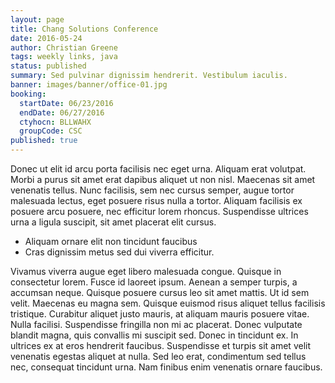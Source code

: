 ```yaml
---
layout: page
title: Chang Solutions Conference
date: 2016-05-24
author: Christian Greene
tags: weekly links, java
status: published
summary: Sed pulvinar dignissim hendrerit. Vestibulum iaculis.
banner: images/banner/office-01.jpg
booking:
  startDate: 06/23/2016
  endDate: 06/27/2016
  ctyhocn: BLLWAHX
  groupCode: CSC
published: true
---
```

Donec ut elit id arcu porta facilisis nec eget urna. Aliquam erat volutpat. Morbi a purus sit amet erat dapibus aliquet ut non nisl. Maecenas sit amet venenatis tellus. Nunc facilisis, sem nec cursus semper, augue tortor malesuada lectus, eget posuere risus nulla a tortor. Aliquam facilisis ex posuere arcu posuere, nec efficitur lorem rhoncus. Suspendisse ultrices urna a ligula suscipit, sit amet placerat elit cursus.

* Aliquam ornare elit non tincidunt faucibus
* Cras dignissim metus sed dui viverra efficitur.

Vivamus viverra augue eget libero malesuada congue. Quisque in consectetur lorem. Fusce id laoreet ipsum. Aenean a semper turpis, a accumsan neque. Quisque posuere cursus leo sit amet mattis. Ut id sem velit. Maecenas eu magna sem.
Quisque euismod risus aliquet tellus facilisis tristique. Curabitur aliquet justo mauris, at aliquam mauris posuere vitae. Nulla facilisi. Suspendisse fringilla non mi ac placerat. Donec vulputate blandit magna, quis convallis mi suscipit sed. Donec in tincidunt ex. In ultrices ex at eros hendrerit faucibus. Suspendisse et turpis sit amet velit venenatis egestas aliquet at nulla. Sed leo erat, condimentum sed tellus nec, consequat tincidunt urna. Nam finibus enim venenatis ornare faucibus.
